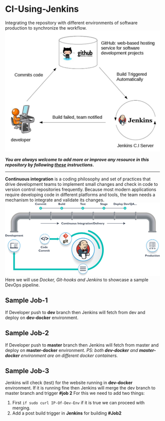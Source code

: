 # CI-Using-Jenkins
Integrating the repository with different environments of software production to synchronize the workflow.
![](https://github.com/Aman9026/CI-Using-Jenkins/blob/master/data/images/063018_1012_WhatisJenki1.jpg)

***You are always welcome to add more or improve any resource in this repository by following [these](https://github.com/Aman9026/CI-Using-Jenkins/blob/master/CONTRIBUTING.md) instructions.***

---

**Continuous integration** is a coding philosophy and set of practices that drive development teams to implement small changes and check in code to version control repositories frequently. Because most modern applications require developing code in different platforms and tools, the team needs a mechanism to integrate and validate its changes.
![](https://github.com/Aman9026/CI-Using-Jenkins/blob/master/data/images/1_iKuaNfxgZSTe_J2x3PYRUg.png)
Here we will use *Docker, Git-hooks and Jenkins* to showcase a sample DevOps pipeline.

## Sample Job-1
If Developer push to **dev** branch then Jenkins will fetch from dev and deploy on **dev-docker** environment.

## Sample Job-2
If Developer push to **master** branch then Jenkins will fetch from master and deploy on **master-docker** environment.
*PS: both **dev-docker** and **master-docker** environment are on different docker containers.*

## Sample Job-3
Jenkins will check (test) for the website running in **dev-docker** environment. If it is running fine then Jenkins will merge the dev branch to master branch and trigger **#job 2**
For this we need to add two things:
1. First ```if sudo curl IP-Of-Dev-Env``` if it is true we can proceed with merging.
2. Add a post build trigger in **Jenkins** for building **#Job2**
